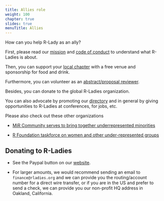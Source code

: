 ```yaml
---
title: Allies role
weight: 100
chapter: true
slides: true
menuTitle: Allies
---
```


How can you help R-Lady as an ally?

First, please read our [mission](/about/mission/) and [code of conduct](/about/coc/) to understand what R-Ladies is about.

Then, you can support your [local chapter](https://github.com/rladies/starter-kit/blob/master/Current-Chapters.csv) with a free venue and sponsorship for food and drink.

Furthermore, you can volunteer as an [abstract/proposal reviewer](/comm/abstract-review/).

Besides, you can donate to the global R-Ladies organization.

You can also advocate by promoting our [directory](http://rladies.org/directory/) and in general by giving opportunities to R-Ladies at conferences, for jobs, etc.

Please also check out these other organizations

* [MiR Community serves to bring together underrepresented minorities](https://docs.google.com/forms/d/1x3eFj0syKeFkEQVg1XNSDOFlbOCkIDseKxKeC8or1-U/viewform?edit_requested=true)

* [R Foundation taskforce on women and other under-represented groups](https://forwards.github.io/)

## Donating to R-Ladies

* See the Paypal button on our [website](https://rladies.org/).

* For larger amounts, we would recommend sending an email to `finance@rladies.org` and we can provide you the routing/account number for a direct wire transfer, or if you are in the US and prefer to send a check, we can provide you our non-profit HQ address in Oakland, California.
